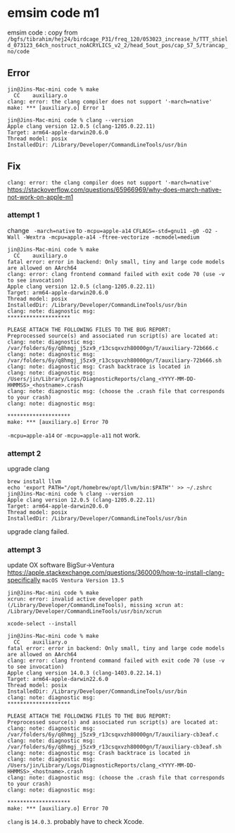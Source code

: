 # emsim code m1
emsim code : copy from `/bgfs/tibrahim/hej24/birdcage_P31/freq_120/053023_increase_h/TTT_shield_073123_64ch_nostruct_noACRYLICS_v2_2/head_5out_pos/cap_57_5/trancap_no/code`

## Error
```
jin@Jins-Mac-mini code % make
  CC    auxiliary.o
clang: error: the clang compiler does not support '-march=native'
make: *** [auxiliary.o] Error 1
```

```
jin@Jins-Mac-mini code % clang --version
Apple clang version 12.0.5 (clang-1205.0.22.11)
Target: arm64-apple-darwin20.6.0
Thread model: posix
InstalledDir: /Library/Developer/CommandLineTools/usr/bin
```

## Fix
`clang: error: the clang compiler does not support '-march=native'`
https://stackoverflow.com/questions/65966969/why-does-march-native-not-work-on-apple-m1 

### attempt 1
change ` -march=native` to `-mcpu=apple-a14`
```CFLAGS=-std=gnu11 -g0 -O2 -Wall -Wextra -mcpu=apple-a14 -ftree-vectorize -mcmodel=medium ```
```
jin@Jins-Mac-mini code % make 
  CC    auxiliary.o
fatal error: error in backend: Only small, tiny and large code models are allowed on AArch64
clang: error: clang frontend command failed with exit code 70 (use -v to see invocation)
Apple clang version 12.0.5 (clang-1205.0.22.11)
Target: arm64-apple-darwin20.6.0
Thread model: posix
InstalledDir: /Library/Developer/CommandLineTools/usr/bin
clang: note: diagnostic msg: 
********************

PLEASE ATTACH THE FOLLOWING FILES TO THE BUG REPORT:
Preprocessed source(s) and associated run script(s) are located at:
clang: note: diagnostic msg: /var/folders/6y/q8hmgj_j5zx9_r13csqxvzh80000gn/T/auxiliary-72b666.c
clang: note: diagnostic msg: /var/folders/6y/q8hmgj_j5zx9_r13csqxvzh80000gn/T/auxiliary-72b666.sh
clang: note: diagnostic msg: Crash backtrace is located in
clang: note: diagnostic msg: /Users/jin/Library/Logs/DiagnosticReports/clang_<YYYY-MM-DD-HHMMSS>_<hostname>.crash
clang: note: diagnostic msg: (choose the .crash file that corresponds to your crash)
clang: note: diagnostic msg: 

********************
make: *** [auxiliary.o] Error 70
```

`-mcpu=apple-a14` or `-mcpu=apple-a11` not work. 

### attempt 2
upgrade clang
```
brew install llvm
echo 'export PATH="/opt/homebrew/opt/llvm/bin:$PATH"' >> ~/.zshrc
jin@Jins-Mac-mini code % clang --version                                                  
Apple clang version 12.0.5 (clang-1205.0.22.11)
Target: arm64-apple-darwin20.6.0
Thread model: posix
InstalledDir: /Library/Developer/CommandLineTools/usr/bin
```
upgrade clang failed.


### attempt 3
update OX software BigSur->Ventura
https://apple.stackexchange.com/questions/360009/how-to-install-clang-specifically 
`macOS Ventura Version 13.5`

```
jin@Jins-Mac-mini code % make
xcrun: error: invalid active developer path (/Library/Developer/CommandLineTools), missing xcrun at: /Library/Developer/CommandLineTools/usr/bin/xcrun
```

```
xcode-select --install
```

```
jin@Jins-Mac-mini code % make        
  CC    auxiliary.o
fatal error: error in backend: Only small, tiny and large code models are allowed on AArch64
clang: error: clang frontend command failed with exit code 70 (use -v to see invocation)
Apple clang version 14.0.3 (clang-1403.0.22.14.1)
Target: arm64-apple-darwin22.6.0
Thread model: posix
InstalledDir: /Library/Developer/CommandLineTools/usr/bin
clang: note: diagnostic msg: 
********************

PLEASE ATTACH THE FOLLOWING FILES TO THE BUG REPORT:
Preprocessed source(s) and associated run script(s) are located at:
clang: note: diagnostic msg: /var/folders/6y/q8hmgj_j5zx9_r13csqxvzh80000gn/T/auxiliary-cb3eaf.c
clang: note: diagnostic msg: /var/folders/6y/q8hmgj_j5zx9_r13csqxvzh80000gn/T/auxiliary-cb3eaf.sh
clang: note: diagnostic msg: Crash backtrace is located in
clang: note: diagnostic msg: /Users/jin/Library/Logs/DiagnosticReports/clang_<YYYY-MM-DD-HHMMSS>_<hostname>.crash
clang: note: diagnostic msg: (choose the .crash file that corresponds to your crash)
clang: note: diagnostic msg: 

********************
make: *** [auxiliary.o] Error 70
```

`clang` is `14.0.3`. probably have to check Xcode. 


